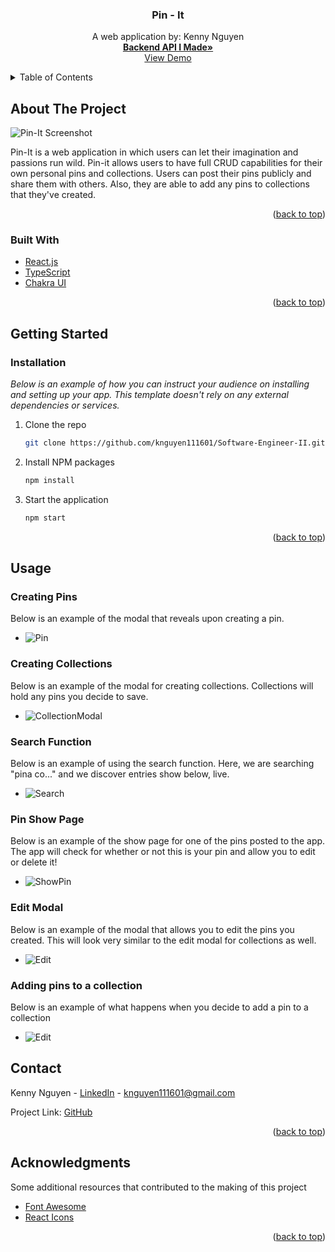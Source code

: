 <div id="top"></div>
  <h3 align="center">Pin - It</h3>

  <p align="center">
    A web application by: Kenny Nguyen
    <br />
    <a href="https://github.com/knguyen111601/pantheon_labs_backend"><strong>Backend API I Made»</strong></a>
    <br />
    <a href="https://github.com/othneildrew/Best-README-Template">View Demo</a>
  </p>
</div>



<!-- TABLE OF CONTENTS -->
<details>
  <summary>Table of Contents</summary>
  <ol>
    <li>
      <a href="#about-the-project">About The Project</a>
      <ul>
        <li><a href="#built-with">Built With</a></li>
      </ul>
    </li>
    <li>
      <a href="#getting-started">Getting Started</a>
      <ul>
        <li><a href="#installation">Installation</a></li>
      </ul>
    </li>
    <li><a href="#contact">Contact</a></li>
    <li><a href="#acknowledgments">Acknowledgments</a></li>
  </ol>
</details>



<!-- ABOUT THE PROJECT -->
## About The Project

![Pin-It Screenshot](https://i.imgur.com/8e7MeYR.png)

Pin-It is a web application in which users can let their imagination and passions run wild. Pin-it allows users to have full CRUD capabilities for their own personal pins and collections. Users can post their pins publicly and share them with others. Also, they are able to add any pins to collections that they've created.

<p align="right">(<a href="#top">back to top</a>)</p>



### Built With

* [React.js](https://reactjs.org/)
* [TypeScript](https://www.typescriptlang.org/)
* [Chakra UI](https://chakra-ui.com/)

<p align="right">(<a href="#top">back to top</a>)</p>



<!-- GETTING STARTED -->
## Getting Started

### Installation

_Below is an example of how you can instruct your audience on installing and setting up your app. This template doesn't rely on any external dependencies or services._

1. Clone the repo
   ```sh
   git clone https://github.com/knguyen111601/Software-Engineer-II.git
   ```
2. Install NPM packages
   ```sh
   npm install
   ```
3. Start the application
   ```sh
   npm start
   ```

<p align="right">(<a href="#top">back to top</a>)</p>

## Usage

### Creating Pins
Below is an example of the modal that reveals upon creating a pin. 
* ![Pin](https://i.imgur.com/Xjjm4ao.png)

### Creating Collections
Below is an example of the modal for creating collections. Collections will hold any pins you decide to save.
* ![CollectionModal](https://i.imgur.com/SrVvIYd.png)

### Search Function
Below is an example of using the search function. Here, we are searching "pina co..." and we discover entries show below, live.
* ![Search](https://i.imgur.com/rXVDSRr.png)

### Pin Show Page
Below is an example of the show page for one of the pins posted to the app. The app will check for whether or not this is your pin and allow you to edit or delete it!
* ![ShowPin](https://i.imgur.com/Q5fT3jd.png)

### Edit Modal
Below is an example of the modal that allows you to edit the pins you created. This will look very similar to the edit modal for collections as well.
* ![Edit](https://i.imgur.com/qLsm8pt.png)

### Adding pins to a collection
Below is an example of what happens when you decide to add a pin to a collection
* ![Edit](https://i.imgur.com/hztKSCl.png)



## Contact

Kenny Nguyen - [LinkedIn](https://www.linkedin.com/in/kennydev/) - knguyen111601@gmail.com

Project Link: [GitHub](https://github.com/knguyen111601/Software-Engineer-II/tree/master)

<p align="right">(<a href="#top">back to top</a>)</p>



<!-- ACKNOWLEDGMENTS -->
## Acknowledgments

Some additional resources that contributed to the making of this project

* [Font Awesome](https://fontawesome.com)
* [React Icons](https://react-icons.github.io/react-icons/search)

<p align="right">(<a href="#top">back to top</a>)</p>

